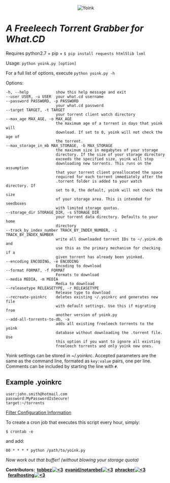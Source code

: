 <p align="center">
<img src="https://i.imgur.com/C8OW3yw.png" alt="Yoink">
</p>

*A Freeleech Torrent Grabber for What.CD*
===

Requires python2.7 + pip + `$ pip install requests html5lib lxml`

Usage: `python yoink.py [option]`

For a full list of options, execute `python yoink.py -h`

Options:

```
-h, --help            show this help message and exit
--user USER, -u USER  your what.cd username
--password PASSWORD, -p PASSWORD
                      your what.cd password
--target TARGET, -t TARGET
                      your torrent client watch directory
--max_age MAX_AGE, -o MAX_AGE
                      the maximum age of a torrent in days that yoink will
                      download. If set to 0, yoink will not check the age of
                      the torrent.
--max_storage_in_mb MAX_STORAGE, -b MAX_STORAGE
                      the maximum size in megabytes of your storage
                      directory. If the size of your storage directory
                      exceeds the specified size, yoink will stop
                      downloading new torrents. This runs on the assumption
                      that your torrent client preallocated the space
                      required for each torrent immediately after the
                      .torrent folder is added to your watch directory. If
                      set to 0, the default, yoink will not check the size
                      of your storage area. This is intended for seedboxes
                      with limited storage quotas.
--storage_dir STORAGE_DIR, -s STORAGE_DIR
                      your torrent data directory. Defaults to your home
                      directory
--track_by_index_number TRACK_BY_INDEX_NUMBER, -i TRACK_BY_INDEX_NUMBER
                      write all downloaded torrent IDs to ~/.yoink.db and
                      use this as the primary mechanism for checking if a
                      given torrent has already been yoinked.
--encoding ENCODING, -e ENCODING
                      Encoding to download
--format FORMAT, -f FORMAT
                      Formats to download
--media MEDIA, -m MEDIA
                      Media to download
--releasetype RELEASETYPE, -r RELEASETYPE
                      Release type to download
--recreate-yoinkrc    deletes existing ~/.yoinkrc and generates new file
                      with default settings. Use this if migrating from
                      another version of yoink.py
--add-all-torrents-to-db, -a
                      adds all existing freeleech torrents to the yoink
                      database without downloading the .torrent file. Use
                      this option if you want to ignore all existing
                      freeleech torrents and only yoink new ones.
```

Yoink settings can be stored in ~/.yoinkrc. Accepted parameters are the same as the command line, formated as `key:value` pairs, one per line.  Comments can be included by starting the line with `#`.

Example .yoinkrc
---
```
user:john.smith@hotmail.com
password:MyPasswordIsSecure!
target:~/torrents
```


[Filter Configuration Information](http://git.io/5ZFi9A)

To create a cron job that executes this script every hour, simply:

`$ crontab -e`

and add:

`00 * * * * python /path/to/yoink.py`

*Now work out that buffer! (without blowing your storage quota)*

**Contributors:  [tobbez![<3](http://i.imgur.com/kX2q6Bm.png)](https://what.cd/user.php?id=605)  [evanjd/notarebel![<3](http://i.imgur.com/kX2q6Bm.png)](https://what.cd/user.php?id=417)  [phracker![<3](http://i.imgur.com/kX2q6Bm.png)](https://what.cd/user.php?id=260077)  [feralhosting![<3](http://i.imgur.com/kX2q6Bm.png)](https://www.feralhosting.com)**
